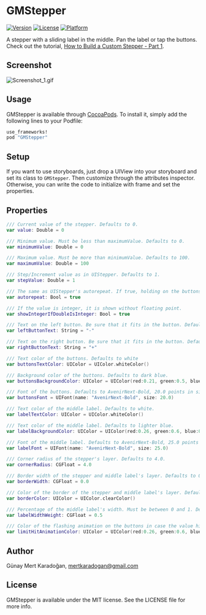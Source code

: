 # GMStepper
[![Version](https://img.shields.io/cocoapods/v/GMStepper.svg?style=flat)](http://cocoapods.org/pods/GMStepper)
[![License](https://img.shields.io/cocoapods/l/GMStepper.svg?style=flat)](http://cocoapods.org/pods/GMStepper)
[![Platform](https://img.shields.io/cocoapods/p/GMStepper.svg?style=flat)](http://cocoapods.org/pods/GMStepper)

A stepper with a sliding label in the middle. Pan the label or tap the buttons. Check out the tutorial, [How to Build a Custom Stepper - Part 1](http://gmertk.github.io/custom-stepper-part-1/).

## Screenshot

![Screenshot_1.gif](https://raw.githubusercontent.com/gmertk/GMStepper/master/Screenshots/screenshot_1.gif)


## Usage

GMStepper is available through [CocoaPods](http://cocoapods.org). To install
it, simply add the following lines to your Podfile:

```ruby
use_frameworks!
pod "GMStepper"
```

## Setup

If you want to use storyboards, just drop a UIView into your storyboard and set its class to `GMStepper`. Then customize through the attributes inspector. Otherwise, you can write the code to initialize with frame and set the properties.

## Properties
```swift
/// Current value of the stepper. Defaults to 0.
var value: Double = 0

/// Minimum value. Must be less than maximumValue. Defaults to 0.
var minimumValue: Double = 0

/// Maximum value. Must be more than minimumValue. Defaults to 100.
var maximumValue: Double = 100

/// Step/Increment value as in UIStepper. Defaults to 1.
var stepValue: Double = 1

/// The same as UIStepper's autorepeat. If true, holding on the buttons or keeping the pan gesture alters the value repeatedly. Defaults to true.
var autorepeat: Bool = true

/// If the value is integer, it is shown without floating point.
var showIntegerIfDoubleIsInteger: Bool = true

/// Text on the left button. Be sure that it fits in the button. Defaults to "-".
var leftButtonText: String = "-"

/// Text on the right button. Be sure that it fits in the button. Defaults to "+".
var rightButtonText: String = "+"

/// Text color of the buttons. Defaults to white
var buttonsTextColor: UIColor = UIColor.whiteColor()

/// Background color of the buttons. Defaults to dark blue.
var buttonsBackgroundColor: UIColor = UIColor(red:0.21, green:0.5, blue:0.74, alpha:1)

/// Font of the buttons. Defaults to AvenirNext-Bold, 20.0 points in size.
var buttonsFont = UIFont(name: "AvenirNext-Bold", size: 20.0)

/// Text color of the middle label. Defaults to white.
var labelTextColor: UIColor = UIColor.whiteColor()

/// Text color of the middle label. Defaults to lighter blue.
var labelBackgroundColor: UIColor = UIColor(red:0.26, green:0.6, blue:0.87, alpha:1)

/// Font of the middle label. Defaults to AvenirNext-Bold, 25.0 points in size.
var labelFont = UIFont(name: "AvenirNext-Bold", size: 25.0)

/// Corner radius of the stepper's layer. Defaults to 4.0.
var cornerRadius: CGFloat = 4.0

/// Border width of the stepper and middle label's layer. Defaults to 0.0.
var borderWidth: CGFloat = 0.0

/// Color of the border of the stepper and middle label's layer. Defaults to clear color.
var borderColor: UIColor = UIColor.clearColor()

/// Percentage of the middle label's width. Must be between 0 and 1. Defaults to 0.5. Be sure that it is wide enough to show the value.
var labelWidthWeight: CGFloat = 0.5

/// Color of the flashing animation on the buttons in case the value hit the limit.
var limitHitAnimationColor: UIColor = UIColor(red:0.26, green:0.6, blue:0.87, alpha:1)
```


## Author

Günay Mert Karadoğan, mertkaradogan@gmail.com

## License

GMStepper is available under the MIT license. See the LICENSE file for more info.


